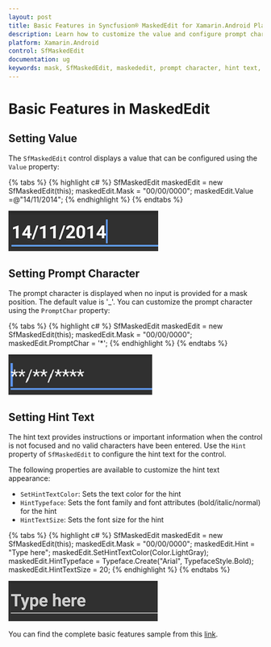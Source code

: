 ```yaml
---
layout: post
title: Basic Features in Syncfusion® MaskedEdit for Xamarin.Android Platform
description: Learn how to customize the value and configure prompt characters and hint text for the Syncfusion® MaskedEdit control.
platform: Xamarin.Android
control: SfMaskedEdit
documentation: ug 
keywords: mask, SfMaskedEdit, maskededit, prompt character, hint text, value setting
---
```


# Basic Features in MaskedEdit


## Setting Value

The `SfMaskedEdit` control displays a value that can be configured using the `Value` property:

{% tabs %}
{% highlight c# %}
SfMaskedEdit maskedEdit = new SfMaskedEdit(this);
maskedEdit.Mask = "00/00/0000";
maskedEdit.Value =@"14/11/2014";
{% endhighlight %}
{% endtabs %}

![Setting value](SfMaskedEditImages/BF_SetValue.png)


## Setting Prompt Character

The prompt character is displayed when no input is provided for a mask position. The default value is '_'. You can customize the prompt character using the `PromptChar` property:

{% tabs %}
{% highlight c# %}
SfMaskedEdit maskedEdit = new SfMaskedEdit(this);
maskedEdit.Mask = "00/00/0000";
maskedEdit.PromptChar = '*';
{% endhighlight %}
{% endtabs %}

![Prompt Character](SfMaskedEditImages/BF_Prompt.png)

## Setting Hint Text

The hint text provides instructions or important information when the control is not focused and no valid characters have been entered. Use the `Hint` property of `SfMaskedEdit` to configure the hint text for the control.

The following properties are available to customize the hint text appearance:

* `SetHintTextColor`: Sets the text color for the hint
* `HintTypeface`: Sets the font family and font attributes (bold/italic/normal) for the hint
* `HintTextSize`: Sets the font size for the hint

{% tabs %}
{% highlight c# %}
SfMaskedEdit maskedEdit = new SfMaskedEdit(this);
maskedEdit.Mask = "00/00/0000";
maskedEdit.Hint = "Type here";
maskedEdit.SetHintTextColor(Color.LightGray);
maskedEdit.HintTypeface = Typeface.Create("Arial", TypefaceStyle.Bold);
maskedEdit.HintTextSize = 20;
{% endhighlight %}
{% endtabs %}

![Setting Hint](SfMaskedEditImages/BF_Hint.png)

You can find the complete basic features sample from this [link](http://files2.syncfusion.com/Xamarin.Android/Samples/MaskedEdit_BasicFeatures.zip).